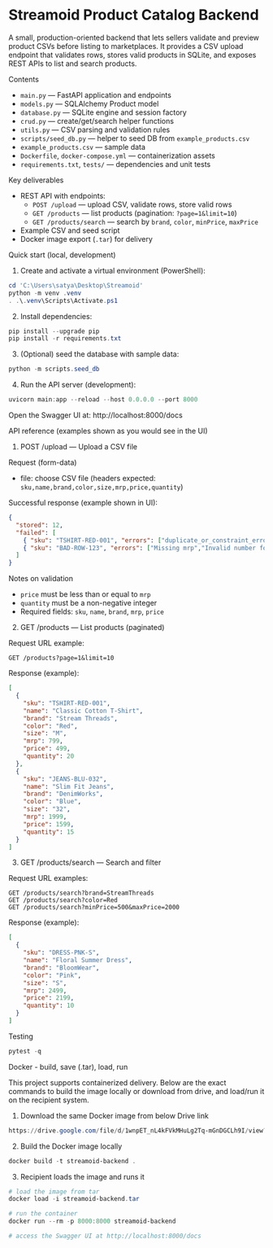 # Streamoid Product Catalog Backend

A small, production-oriented backend that lets sellers validate and preview product CSVs before listing to marketplaces. It provides a CSV upload endpoint that validates rows, stores valid products in SQLite, and exposes REST APIs to list and search products.

Contents
- `main.py` — FastAPI application and endpoints
- `models.py` — SQLAlchemy Product model
- `database.py` — SQLite engine and session factory
- `crud.py` — create/get/search helper functions
- `utils.py` — CSV parsing and validation rules
- `scripts/seed_db.py` — helper to seed DB from `example_products.csv`
- `example_products.csv` — sample data
- `Dockerfile`, `docker-compose.yml` — containerization assets
- `requirements.txt`, `tests/` — dependencies and unit tests

Key deliverables
- REST API with endpoints:
  - `POST /upload` — upload CSV, validate rows, store valid rows
  - `GET /products` — list products (pagination: `?page=1&limit=10`)
  - `GET /products/search` — search by `brand`, `color`, `minPrice`, `maxPrice`
- Example CSV and seed script
- Docker image export (`.tar`) for delivery

Quick start (local, development)
1. Create and activate a virtual environment (PowerShell):
```powershell
cd 'C:\Users\satya\Desktop\Streamoid'
python -m venv .venv
. .\.venv\Scripts\Activate.ps1
```
2. Install dependencies:
```powershell
pip install --upgrade pip
pip install -r requirements.txt
```
3. (Optional) seed the database with sample data:
```powershell
python -m scripts.seed_db
```
4. Run the API server (development):
```powershell
uvicorn main:app --reload --host 0.0.0.0 --port 8000
```
Open the Swagger UI at: http://localhost:8000/docs

API reference (examples shown as you would see in the UI)

1) POST /upload — Upload a CSV file

Request (form-data)
- file: choose CSV file (headers expected: `sku,name,brand,color,size,mrp,price,quantity`)

Successful response (example shown in UI):
```json
{
  "stored": 12,
  "failed": [
    { "sku": "TSHIRT-RED-001", "errors": ["duplicate_or_constraint_error"] },
    { "sku": "BAD-ROW-123", "errors": ["Missing mrp","Invalid number format"] }
  ]
}
```

Notes on validation
- `price` must be less than or equal to `mrp`
- `quantity` must be a non-negative integer
- Required fields: `sku`, `name`, `brand`, `mrp`, `price`

2) GET /products — List products (paginated)

Request URL example:
```
GET /products?page=1&limit=10
```

Response (example):
```json
[
  {
    "sku": "TSHIRT-RED-001",
    "name": "Classic Cotton T-Shirt",
    "brand": "Stream Threads",
    "color": "Red",
    "size": "M",
    "mrp": 799,
    "price": 499,
    "quantity": 20
  },
  {
    "sku": "JEANS-BLU-032",
    "name": "Slim Fit Jeans",
    "brand": "DenimWorks",
    "color": "Blue",
    "size": "32",
    "mrp": 1999,
    "price": 1599,
    "quantity": 15
  }
]
```

3) GET /products/search — Search and filter

Request URL examples:
```
GET /products/search?brand=StreamThreads
GET /products/search?color=Red
GET /products/search?minPrice=500&maxPrice=2000
```

Response (example):
```json
[
  {
    "sku": "DRESS-PNK-S",
    "name": "Floral Summer Dress",
    "brand": "BloomWear",
    "color": "Pink",
    "size": "S",
    "mrp": 2499,
    "price": 2199,
    "quantity": 10
  }
]
```

Testing
```powershell
pytest -q
```

Docker - build, save (.tar), load, run

This project supports containerized delivery. Below are the exact commands to build the image locally or download from drive, and load/run it on the recipient system.

1) Download the same Docker image from below Drive link
```powershell
https://drive.google.com/file/d/1wnpET_nL4kFVkMHuLg2Tq-mGnDGCLh9I/view?usp=sharing
```

2) Build the Docker image locally
```powershell
docker build -t streamoid-backend .
```

3) Recipient loads the image and runs it
```powershell
# load the image from tar
docker load -i streamoid-backend.tar

# run the container
docker run --rm -p 8000:8000 streamoid-backend

# access the Swagger UI at http://localhost:8000/docs
```
